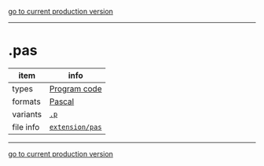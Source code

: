 [go to current production version]({{preferredFormats}})

---



# .pas

item | info
--- | ---
types | [Program code](../dataTypes/programCode.md)
formats | [Pascal](../fileFormats/pascal.md)
variants | [`.p`](../extensions/p.md)
file info | [`extension/pas`]({{fileinfo}}/pas)




---

[go to current production version]({{preferredFormats}})

